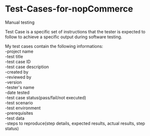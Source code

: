 # Test-Cases-for-nopCommerce
Manual testing

Test Case is a specific set of instructions that the tester is expected to follow to achieve a specific output during software testing.  

My test cases contain the following informations:  
-project name  
-test title  
-test case ID  
-test case description  
-created by  
-reviewed by  
-version  
-tester's name  
-date tested  
-test case status(pass/fail/not executed)  
-test scenario  
-test environment  
-prerequisites  
-test data  
-steps to reproduce(step details, expected results, actual results, step status)  

